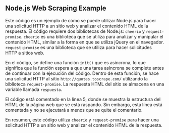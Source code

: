 ## Node.js Web Scraping Example

Este código es un ejemplo de cómo se puede utilizar Node.js para hacer una solicitud HTTP a un sitio web y analizar el contenido HTML de la respuesta. El código requiere dos bibliotecas de Node.js: `cheerio` y `request-promise`. `cheerio` es una biblioteca que se utiliza para analizar y manipular el contenido HTML, similar a la forma en que se utiliza jQuery en el navegador. `request-promise` es una biblioteca que se utiliza para hacer solicitudes HTTP a sitios web.

En el código, se define una función `init()` que es asíncrona, lo que significa que la función espera a que una tarea asíncrona se complete antes de continuar con la ejecución del código. Dentro de esta función, se hace una solicitud HTTP al sitio `http://quotes.toscrape.com/` utilizando la biblioteca `request-promise`. La respuesta HTML del sitio se almacena en una variable llamada `respuesta`.

El código está comentado en la línea 5, donde se muestra la estructura del HTML de la página web que se está raspando. Sin embargo, esta línea está comentada y no se ejecutará a menos que se quite el comentario.

En resumen, este código utiliza `cheerio` y `request-promise` para hacer una solicitud HTTP a un sitio web y analizar el contenido HTML de la respuesta.
